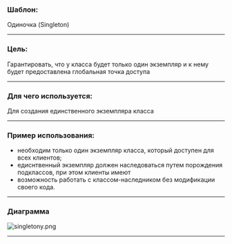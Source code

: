 ### Шаблон:

Одиночка (Singleton)

----------------------------------------------------------------------------------------------------------------------
### Цель:

Гарантировать, что у класса будет только один экземпляр и к нему будет предоставлена
глобальная точка доступа

----------------------------------------------------------------------------------------------------------------------
### Для чего используется:

Для создания единственного экземпляра класса

----------------------------------------------------------------------------------------------------------------------
### Пример использования:

- необходим только один экземпляр класса, который доступен для всех клиентов;
- едиснтвенный экземпляр должен наследоваться путем порождения подклассов, при этом клиенты имеют 
- возможность работать с классом-наследником без модификации своего кода.

----------------------------------------------------------------------------------------------------------------------
### Диаграмма

![singletonу.png](..%2F..%2F..%2Fdiagrams%2Fsingleton%D1%83.png)

----------------------------------------------------------------------------------------------------------------------